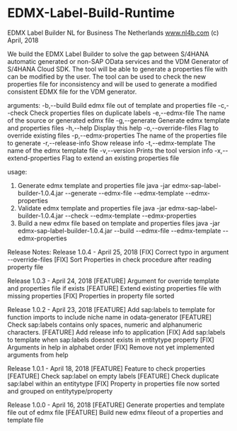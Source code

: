 # EDMX-Label-Build-Runtime

EDMX Label Builder
NL for Business
The Netherlands
www.nl4b.com
(c) April, 2018

We build the EDMX Label Builder to solve the gap between S/4HANA automatic generated or non-SAP OData services and the VDM Generator of S/4HANA Cloud SDK. The tool will be able to generate a properties file with can be modified by the user. The tool can be used to check the new properties file for inconsistency and will be used to generate a modified consistent EDMX file for the VDM generator.

arguments:
-b,--build                     Build edmx file out of template and properties file
-c,--check                     Check properties files on duplicate labels
-e,--edmx-file <arg>           The name of the source or generated edmx file
-g,--generate                  Generate edmx template and properties files
-h,--help                      Display this help
-o,--override-files            Flag to override existing files
-p,--edmx-properties <arg>     The name of the properties file to generate
-r,--release-info              Show release info
-t,--edmx-template <arg>       The name of the edmx template file
-v,--version                   Prints the tool version info
-x,--extend-properties         Flag to extend an existing properties file

usage:
1. Generate edmx template and properties file
   java -jar edmx-sap-label-builder-1.0.4.jar --generate --edmx-file <arg> --edmx-template <arg> --edmx-properties <arg>
2. Validate edmx template and properties file
   java -jar edmx-sap-label-builder-1.0.4.jar --check --edmx-template <arg> --edmx-properties <arg>
3. Build a new edmx file based on template and properties files
   java -jar edmx-sap-label-builder-1.0.4.jar --build --edmx-file <arg> --edmx-template <arg> --edmx-properties <arg>


Release Notes:
Release 1.0.4 - April 25, 2018
[FIX] Correct typo in argument --override-files
[FIX] Sort Properties in check procedure after reading property file 

Release 1.0.3 - April 24, 2018
[FEATURE] Argument for override template and properties file if exists
[FEATURE] Extend existing properties file with missing properties
[FIX] Properties in property file sorted

Release 1.0.2 - April 23, 2018
[FEATURE] Add sap:labels to template for function imports to include niche name in odata-generator
[FEATURE] Check sap:labels contains only spaces, numeric and alphanumeric characters.
[FEATURE] Add release info to application
[FIX] Add sap:labels to template when sap:labels doesnot exists in entitytype property
[FIX] Arguments in help in alphabet order
[FIX] Remove not yet implemented arguments from help

Release 1.0.1 - April 18, 2018
[FEATURE] Feature to check properties
[FEATURE] Check sap:label on empty labels
[FEATURE] Check duplicate sap:label within an entitytype
[FIX]     Property in properties file now sorted and grouped on entitytype/property

Release 1.0.0 - April 16, 2018
[FEATURE] Generate properties and template file out of edmx file
[FEATURE] Build new edmx fileout of a properties and template file

